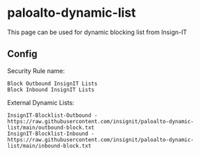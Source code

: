 # paloalto-dynamic-list

This page can be used for dynamic blocking list from Insign-IT

## Config

Security Rule name:
```
Block Outbound InsignIT Lists
Block Inbound InsignIT Lists
```

External Dynamic Lists:
```
InsignIT-Blocklist-Outbound - https://raw.githubusercontent.com/insignit/paloalto-dynamic-list/main/outbound-block.txt
InsignIT-Blocklist-Inbound - https://raw.githubusercontent.com/insignit/paloalto-dynamic-list/main/inbound-block.txt
```